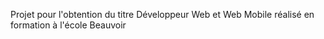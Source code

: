 Projet pour l'obtention du titre Développeur Web et Web Mobile réalisé en formation à l'école Beauvoir
